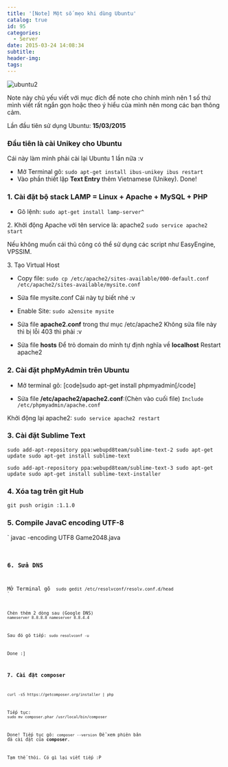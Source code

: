 ```yaml
---
title: '[Note] Một số mẹo khi dùng Ubuntu'
catalog: true
id: 95
categories:
  - Server
date: 2015-03-24 14:08:34
subtitle:
header-img:
tags:
---
```


![ubuntu2](http://blogk.xyz/wp-content/uploads/2016/05/ubuntu2.png)

Note này chủ yếu viết với mục đích để note cho chính mình nên 1 số thứ mình viết rất ngắn gọn hoặc theo ý hiểu của mình nên mong các bạn thông cảm.<!--more-->

Lần đầu tiên sử dụng Ubuntu: **15/03/2015**

### Đầu tiên là cài Unikey cho Ubuntu

Cái này làm mình phải cài lại Ubuntu 1 lần nữa :v

- Mở Terminal gõ:
`
sudo apt-get install ibus-unikey
ibus restart
`
- Vào phần thiết lập **Text Entry** thêm Vietnamese (Unikey). Done!

### 1\. Cài đặt bộ stack LAMP = Linux + Apache + MySQL + PHP

- Gõ lệnh:
`
sudo apt-get install lamp-server^
`

2\. Khởi động Apache với tên service là: apache2
`
sudo service apache2 start
`

Nếu không muốn cái thủ công có thể sử dụng các script như EasyEngine, VPSSIM.

3\. Tạo Virtual Host
- Copy file:
`
sudo cp /etc/apache2/sites-available/000-default.conf /etc/apache2/sites-available/mysite.conf
`

- Sửa file mysite.conf
Cái này tự biết nhé :v

- Enable Site: 
`
sudo a2ensite mysite
`
- Sửa file **apache2.conf** trong thư mục /etc/apache2
Không sửa file này thì bị lỗi 403 thì phải :v
- Sửa file **hosts**
Để trỏ domain do mình tự định nghĩa về **localhost**
Restart apache2

### 2\. Cài đặt phpMyAdmin trên Ubuntu

- Mở terminal gõ:
[code]sudo apt-get install phpmyadmin[/code]

- Sửa file **/etc/apache2/apache2.conf**:(Chèn vào cuối file)
`
Include /etc/phpmyadmin/apache.conf
`

Khởi động lại apache2:
`
sudo service apache2 restart
`

### 3\. Cài đặt Sublime Text

`
sudo add-apt-repository ppa:webupd8team/sublime-text-2
sudo apt-get update
sudo apt-get install sublime-text
`

`
sudo add-apt-repository ppa:webupd8team/sublime-text-3
sudo apt-get update
sudo apt-get install sublime-text-installer
`

### 4\. Xóa tag trên git Hub

`
git push origin :1.1.0
`

### 5\. Compile JavaC encoding UTF-8

`
javac -encoding UTF8 Game2048.java
<code>

### 6\. Sửa DNS

Mở Terminal gõ
<code>
sudo gedit /etc/resolvconf/resolv.conf.d/head
`

Chèn thêm 2 dòng sau (Google DNS)
`
nameserver 8.8.8.8
nameserver 8.8.4.4
`

Sau đó gõ tiếp:
`
sudo resolvconf -u
`

Done :]

### 7\. Cài đặt composer

`
curl -sS https://getcomposer.org/installer | php
`

Tiếp tục:
`
sudo mv composer.phar /usr/local/bin/composer
`

Done! Tiếp tục gõ:
`
composer --version
`
Để xem phiên bản đã cài đặt của **composer**.

Tạm thế thôi. Có gì lại viết tiếp :P
